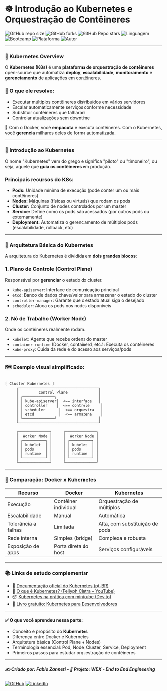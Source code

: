# ☸️ Introdução ao Kubernetes e Orquestração de Contêineres

![GitHub repo size](https://img.shields.io/github/repo-size/fzanneti/wex-e2e-csharp)
![GitHub forks](https://img.shields.io/github/forks/fzanneti/wex-e2e-csharp?style=social)
![GitHub Repo stars](https://img.shields.io/github/stars/fzanneti/wex-e2e-csharp?style=social)
![Linguagem](https://img.shields.io/badge/Linguagem-CSharp-blue)
![Bootcamp](https://img.shields.io/badge/WEX-End--to--End%20Engineering-blueviolet?logo=vercel&logoColor=white)
![Plataforma](https://img.shields.io/badge/Powered%20by-DIO.io-red?logo=data:image/svg+xml;base64,PHN2ZyBmaWxsPSIjZmZmIiB2aWV3Qm94PSIwIDAgMzIgMzIiIHhtbG5zPSJodHRwOi8vd3d3LnczLm9yZy8yMDAwL3N2ZyI+PHBhdGggZD0iTTYuNzEgMy4yNWMtMi44OCAxLjQxLTUuMDcgNC4yMy01LjA3IDcuNzYgMCAzLjU4IDIuMjggNi43IDUuMzMgOC4xNSAxLjgzLS42MiAyLjQtMi4yNiAyLjQtMy44MSAwLS4yMy0uMDItLjQ1LS4wNS0uNjZBLjQ0LjQ0IDAgMDExMC4xIDExYy4yNC0uNzUuMTEtMS41My0uMy0yLjIyQzguOTIgNy45NiA3LjMzIDcuNSA1Ljc0IDcuNjZhNS41NSA1LjU1IDAgM)
![Autor](https://img.shields.io/badge/Autor-fzanneti-blue?style=flat-square&logo=github)

---

### 📘 Kubernetes Overview

O **Kubernetes (K8s)** é uma **plataforma de orquestração de contêineres** open-source que automatiza **deploy**, **escalabilidade**, **monitoramento** e **gerenciamento** de aplicações em contêineres.

### 🔧 O que ele resolve:

* Executar múltiplos contêineres distribuídos em vários servidores
* Escalar automaticamente serviços conforme necessidade
* Substituir contêineres que falharam
* Controlar atualizações sem downtime

📌 Com o Docker, você **empacota** e executa contêineres.
Com o Kubernetes, você **gerencia** milhares deles de forma automatizada.

---

### 🚀 Introdução ao Kubernetes

O nome "Kubernetes" vem do grego e significa "piloto" ou "timoneiro", ou seja, aquele que **guia os contêineres** em produção.

### Principais recursos do K8s:

* **Pods:** Unidade mínima de execução (pode conter um ou mais contêineres)
* **Nodes:** Máquinas (físicas ou virtuais) que rodam os pods
* **Cluster:** Conjunto de nodes controlados por um master
* **Service:** Define como os pods são acessados (por outros pods ou externamente)
* **Deployment:** Automatiza o gerenciamento de múltiplos pods (escalabilidade, rollback, etc)

---

### 🧱 Arquitetura Básica do Kubernetes

A arquitetura do Kubernetes é dividida em **dois grandes blocos**:

### 1. **Plano de Controle (Control Plane)**

Responsável por **gerenciar** o estado do cluster.

* `kube-apiserver`: Interface de comunicação principal
* `etcd`: Banco de dados chave/valor para armazenar o estado do cluster
* `controller-manager`: Garante que o estado atual siga o desejado
* `scheduler`: Aloca os pods nos nodes disponíveis

### 2. **Nó de Trabalho (Worker Node)**

Onde os contêineres realmente rodam.

* `kubelet`: Agente que recebe ordens do master
* `container runtime` (Docker, containerd, etc.): Executa os contêineres
* `kube-proxy`: Cuida da rede e do acesso aos serviços/pods

---

### 🗺️ Exemplo visual simplificado:

```

[ Cluster Kubernetes ]
     ┌────────────────────────────────────┐
     │         Control Plane              │
     │ ┌──────────────┐                   │
     │ │ kube-apiserver│  <== interface   │
     │ │ controller    │  <== controle     │
     │ │ scheduler      │  <== orquestra   │
     │ │ etcd           │  <== armazena    │
     │ └──────────────┘                   │
     └────────────────────────────────────┘

     ┌──────────────┐     ┌──────────────┐
     │  Worker Node │     │  Worker Node │
     │ ┌──────────┐ │     │ ┌──────────┐ │
     │ │ kubelet  │ │     │ │ kubelet  │ │
     │ │ pods     │ │     │ │ pods     │ │
     │ │ runtime  │ │     │ │ runtime  │ │
     │ └──────────┘ │     │ └──────────┘ │
     └──────────────┘     └──────────────┘

```

---

### 🧠 Comparação: Docker x Kubernetes

| Recurso             | Docker               | Kubernetes                     |
| ------------------- | -------------------- | ------------------------------ |
| Execução            | Contêiner individual | Orquestração de múltiplos      |
| Escalabilidade      | Manual               | Automática                     |
| Tolerância a falhas | Limitada             | Alta, com substituição de pods |
| Rede interna        | Simples (bridge)     | Complexa e robusta             |
| Exposição de apps   | Porta direta do host | Serviços configuráveis         |

---

### 📚 Links de estudo complementar

* 📘 [Documentação oficial do Kubernetes (pt-BR)](https://kubernetes.io/pt/docs/home/)
* 🎥 [O que é Kubernetes? (Fellyph Cintra – YouTube)](https://www.youtube.com/watch?v=RA1ZV7U-bDo)
* 📦 [Kubernetes na prática com minikube (Dev.to)](https://dev.to/danielme/kubernetes-na-pratica-com-minikube-4e06)
* 📖 [Livro gratuito: Kubernetes para Desenvolvedores](https://developer.okta.com/resources/ebooks/kubernetes-for-developers/pt/)

---

#### ✅ O que você aprendeu nessa parte:

* Conceito e propósito do **Kubernetes**
* Diferença entre Docker e Kubernetes
* Arquitetura básica (Control Plane + Nodes)
* Terminologia essencial: Pod, Node, Cluster, Service, Deployment
* Primeiros passos para estudar orquestração de contêineres

---

##### ✍️ Criado por: Fabio Zanneti - 🎯 Projeto: WEX - End to End Engineering
[![GitHub](https://img.shields.io/badge/GitHub-fzanneti-181717?style=flat&logo=github)](https://github.com/fzanneti)
[![LinkedIn](https://img.shields.io/badge/LinkedIn-fzanneti-0A66C2?style=flat&logo=linkedin&logoColor=white)](https://linkedin.com/in/fzanneti)